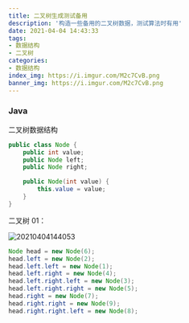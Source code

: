 ```yaml
---
title: 二叉树生成测试备用
description: '构造一些备用的二叉树数据，测试算法时有用'
date: 2021-04-04 14:43:33
tags:
- 数据结构
- 二叉树
categories:
- 数据结构
index_img: https://i.imgur.com/M2c7CvB.png
banner_img: https://i.imgur.com/M2c7CvB.png
---
```


### Java

二叉树数据结构

```java
public class Node {
    public int value;
    public Node left;
    public Node right;

    public Node(int value) {
        this.value = value;
    }
}
```

二叉树 01：

![20210404144053](https://cdn.jsdelivr.net/gh/fanlumaster/BlogMaps@master/blogs/pictures/20210404144053.png)

```java
Node head = new Node(6);
head.left = new Node(2);
head.left.left = new Node(1);
head.left.right = new Node(4);
head.left.right.left = new Node(3);
head.left.right.right = new Node(5);
head.right = new Node(7);
head.right.right = new Node(9);
head.right.right.left = new Node(8);
```